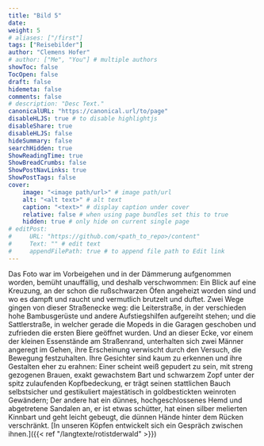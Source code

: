 ```yaml
---
title: "Bild 5"
date: 
weight: 5
# aliases: ["/first"]
tags: ["Reisebilder"]
author: "Clemens Hofer"
# author: ["Me", "You"] # multiple authors
showToc: false
TocOpen: false
draft: false
hidemeta: false
comments: false
# description: "Desc Text."
canonicalURL: "https://canonical.url/to/page"
disableHLJS: true # to disable highlightjs
disableShare: true
disableHLJS: false
hideSummary: false
searchHidden: true
ShowReadingTime: true
ShowBreadCrumbs: false
ShowPostNavLinks: true
ShowPostTags: false
cover:
    image: "<image path/url>" # image path/url
    alt: "<alt text>" # alt text
    caption: "<text>" # display caption under cover
    relative: false # when using page bundles set this to true
    hidden: true # only hide on current single page
# editPost:
#     URL: "https://github.com/<path_to_repo>/content"
#     Text: "" # edit text
#     appendFilePath: true # to append file path to Edit link
---
```


Das Foto war im Vorbeigehen und in der Dämmerung aufgenommen worden, bemüht unauffällig, und deshalb verschwommen: Ein Blick auf eine Kreuzung, an der schon die rußschwarzen Öfen angeheizt worden sind und wo es dampft und raucht und vermutlich brutzelt und duftet. Zwei Wege gingen von dieser Straßenecke weg: die Leiterstraße, in der verschieden hohe Bambusgerüste und andere Aufstiegshilfen aufgereiht stehen; und die Sattlerstraße, in welcher gerade die Mopeds in die Garagen geschoben und zufrieden die ersten Biere geöffnet wurden. Und an dieser Ecke, vor einem der kleinen Essenstände am Straßenrand, unterhalten sich zwei Männer angeregt im Gehen, ihre Erscheinung verwischt durch den Versuch, die Bewegung festzuhalten. Ihre Gesichter sind kaum zu erkennen und ihre Gestalten eher zu erahnen: Einer scheint weiß gepudert zu sein, mit streng gezogenen Brauen, exakt gewachstem Bart und schwarzem Zopf unter der spitz zulaufenden Kopfbedeckung, er trägt seinen stattlichen Bauch selbstsicher und gestikuliert majestätisch in goldbestickten weinroten Gewändern; Der andere hat ein dünnes, hochgeschlossenes Hemd und abgetretene Sandalen an, er ist etwas schütter, hat einen silber melierten Kinnbart und geht leicht gebeugt, die dünnen Hände hinter dem Rücken verschränkt. [In unseren Köpfen entwickelt sich ein Gespräch zwischen ihnen.]({{< ref "/langtexte/rotistderwald" >}})
